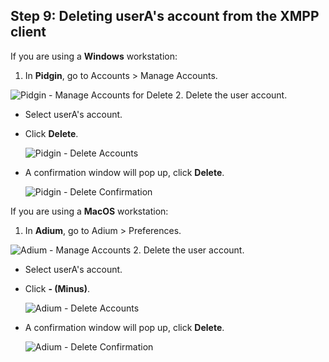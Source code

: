 ## Step 9: Deleting userA's account from the XMPP client

If you are using a **Windows** workstation:
1. In **Pidgin**, go to Accounts > Manage Accounts.

 ![Pidgin - Manage Accounts for Delete](/posts/files/finesse-basic-dialog-rest-apis-with-xmpp-events/assets/images/pidgin-manage-accounts.jpg)
2. Delete the user account.
 * Select userA's account.
 * Click **Delete**.

  	 ![Pidgin - Delete Accounts](/posts/files/finesse-basic-dialog-rest-apis-with-xmpp-events/assets/images/pidgin-delete-accounts.jpg)
 * A confirmation window will pop up, click **Delete**.

  	 ![Pidgin - Delete Confirmation](/posts/files/finesse-basic-dialog-rest-apis-with-xmpp-events/assets/images/pidgin-delete-confirmation.jpg)

If you are using a **MacOS** workstation:
1. In **Adium**, go to Adium > Preferences.

 ![Adium - Manage Accounts](/posts/files/finesse-basic-dialog-rest-apis-with-xmpp-events/assets/images/adium-manage-accounts.jpg)
2. Delete the user account.
 * Select userA's account.
 * Click **- (Minus)**.

  	 ![Adium - Delete Accounts](/posts/files/finesse-basic-dialog-rest-apis-with-xmpp-events/assets/images/adium-delete-accounts.jpg)
 * A confirmation window will pop up, click **Delete**.

   	 ![Adium - Delete Confirmation](/posts/files/finesse-basic-dialog-rest-apis-with-xmpp-events/assets/images/adium-delete-confirmation.jpg)
